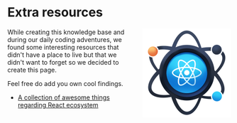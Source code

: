 # Extra resources

<img src="assets/react3.png" align="right" style="width: 200px; margin-left: 20px;"/>

While creating this knowledge base and during our daily coding adventures, we found some interesting resources that didn't have a place to live but that we didn't want to forget so we decided to create this page.

Feel free do add you own cool findings.

* [A collection of awesome things regarding React ecosystem](https://github.com/enaqx/awesome-react)